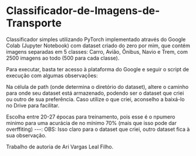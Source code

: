 # Classificador-de-Imagens-de-Transporte
Classificador simples utilizando PyTorch implementado através do Google Colab (Jupyter Notebook) com dataset criado do zero por mim, que contém imagens separadas em 5 classes: Carro, Avião, Ônibus, Navio e Trem, com 2500 imagens ao todo (500 para cada classe).

Para executar, basta ter acesso à plataforma do Google e seguir o script de execução com algumas observações:

Na célula de path (onde determina o diretório do dataset), altere o caminho para onde seu dataset está armazenado, podendo ser o dataset que criei ou outro de sua preferência. Caso utilize o que criei, aconselho a baixá-lo no Drive para facilitar.

Escolha entre 20-27 épocas para treinamento, pois esse é o npumero minimo para uma acurácia de no mínimo 70% (mais que isso pode dar overffiting) ---: OBS: Isso claro para o dataset que criei, outro dataset fica à sua observação.

Trabalho de autoria de Ari Vargas Leal Filho.
